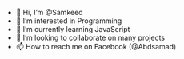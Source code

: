 - 👋 Hi, I’m @Samkeed
- 👀 I’m interested in Programming
- 🌱 I’m currently learning JavaScript
- 💞️ I’m looking to collaborate on many projects
- 📫 How to reach me on Facebook (@Abdsamad)

<!---
Samkeed/Samkeed is a ✨ special ✨ repository because its `README.md` (this file) appears on your GitHub profile.
You can click the Preview link to take a look at your changes.
--->
